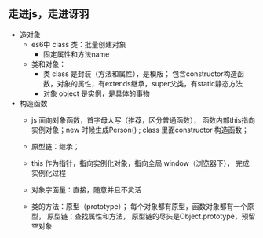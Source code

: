 ## 走进js，走进讶羽

- 造对象
  - es6中 class 类：批量创建对象
    - 固定属性和方法name
  - 类和对象：
    - 类 class 是封装（方法和属性），是模版；
      包含constructor构造函数，对象的属性，有extends继承，super父类，有static静态方法
    - 对象 object 是实例，是具体的事物
- 构造函数
    - js 面向对象函数，首字母大写（推荐，区分普通函数），
      函数内部this指向实例对象；new 时候生成Person() ;
      class 里面constructor 构造函数；
    - 原型链：继承；
    - this 作为指针，指向实例化对象，指向全局 window（浏览器下），
      完成实例化过程
 
  - 对象字面量：直接，随意并且不灵活

  - 类的方法：原型（prototype）；
    每个对象都有原型，函数对象都有一个原型，
    原型链：查找属性和方法，
    原型链的尽头是Object.prototype，预留空对象